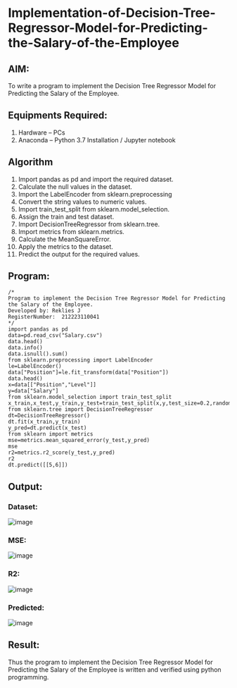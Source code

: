 # Implementation-of-Decision-Tree-Regressor-Model-for-Predicting-the-Salary-of-the-Employee

## AIM:
To write a program to implement the Decision Tree Regressor Model for Predicting the Salary of the Employee.

## Equipments Required:
1. Hardware – PCs
2. Anaconda – Python 3.7 Installation / Jupyter notebook

## Algorithm
1. Import pandas as pd and import the required dataset.
2. Calculate the null values in the dataset.
3. Import the LabelEncoder from sklearn.preprocessing
4. Convert the string values to numeric values.
5. Import train_test_split from sklearn.model_selection.
6. Assign the train and test dataset.
7. Import DecisionTreeRegressor from sklearn.tree.
8. Import metrics from sklearn.metrics.
9. Calculate the MeanSquareError.
10. Apply the metrics to the dataset.
11. Predict the output for the required values.

## Program:
```
/*
Program to implement the Decision Tree Regressor Model for Predicting the Salary of the Employee.
Developed by: Reklies J
RegisterNumber:  212223110041
*/
import pandas as pd
data=pd.read_csv("Salary.csv")
data.head()
data.info()
data.isnull().sum()
from sklearn.preprocessing import LabelEncoder
le=LabelEncoder()
data["Position"]=le.fit_transform(data["Position"])
data.head()
x=data[["Position","Level"]]
y=data["Salary"]
from sklearn.model_selection import train_test_split
x_train,x_test,y_train,y_test=train_test_split(x,y,test_size=0.2,random_state=2)
from sklearn.tree import DecisionTreeRegressor
dt=DecisionTreeRegressor()
dt.fit(x_train,y_train)
y_pred=dt.predict(x_test)
from sklearn import metrics
mse=metrics.mean_squared_error(y_test,y_pred)
mse
r2=metrics.r2_score(y_test,y_pred)
r2
dt.predict([[5,6]])

```

## Output:
### Dataset:
![image](https://github.com/user-attachments/assets/960269ba-f56d-4951-9a13-e646ab040b96)
### MSE:
![image](https://github.com/user-attachments/assets/13c85bd6-ccce-43d8-8076-6a0ed1a5f808)
### R2:
![image](https://github.com/user-attachments/assets/ebe1992d-1582-43a6-80b6-2657beedd14a)
### Predicted:
![image](https://github.com/user-attachments/assets/25c547f4-adb4-4184-a370-c6bc7a348bfe)




## Result:
Thus the program to implement the Decision Tree Regressor Model for Predicting the Salary of the Employee is written and verified using python programming.
